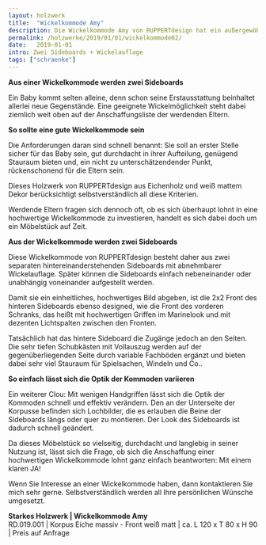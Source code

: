 ```yaml
---
layout: holzwerk
title:  "Wickelkommode Amy"
description: Die Wickelkommode Amy von RUPPERTdesign hat ein außergewöhnliches Design.
permalink: /holzwerke/2019/01/01/wickelkommode02/
date:   2019-01-01
intro: Zwei Sideboards + Wickelauflage
tags: ["schraenke"]
---
```



**Aus einer Wickelkommode werden zwei Sideboards**

Ein Baby kommt selten alleine, denn schon seine Erstausstattung beinhaltet allerlei neue Gegenstände. 
Eine geeignete Wickelmöglichkeit steht dabei ziemlich weit oben auf der Anschaffungsliste der werdenden Eltern. 

**So sollte eine gute Wickelkommode sein**

Die Anforderungen daran sind schnell benannt: Sie soll an erster Stelle sicher für das Baby sein, gut durchdacht in ihrer Aufteilung, genügend Stauraum bieten und, ein nicht zu unterschätzendender Punkt, rückenschonend für die Eltern sein. 

Dieses Holzwerk von RUPPERTdesign aus Eichenholz und weiß mattem Dekor berücksichtigt selbstverständlich all diese Kriterien.  

Werdende Eltern fragen sich dennoch oft, ob es sich überhaupt lohnt in eine hochwertige Wickelkommode zu investieren, handelt es sich dabei doch um ein Möbelstück auf Zeit. 

**Aus der Wickelkommode werden zwei Sideboards**

Diese Wickelkommode von RUPPERTdesign besteht daher aus zwei separaten hintereinanderstehenden Sideboards mit abnehmbarer Wickelauflage.
Später können die Sideboards einfach nebeneinander oder unabhängig voneinander aufgestellt werden. 

Damit sie ein einheitliches, hochwertiges Bild abgeben, ist die 2x2 Front des hinteren Sideboards ebenso designed, wie die Front des vorderen Schranks, das heißt mit hochwertigen Griffen im Marinelook und mit dezenten Lichtspalten zwischen den Fronten. 

Tatsächlich hat das hintere Sideboard die Zugänge jedoch an den Seiten. 
Die sehr tiefen Schubkästen mit Vollauszug werden auf der gegenüberliegenden Seite durch variable Fachböden ergänzt und bieten dabei sehr viel Stauraum für Spielsachen, Windeln und Co..

**So einfach lässt sich die Optik der Kommoden variieren**

Ein weiterer Clou: Mit wenigen Handgriffen lässt sich die Optik der Kommoden schnell und effektiv verändern. Den an der Unterseite der Korpusse befinden sich Lochbilder, die es erlauben die Beine der Sideboards längs oder quer zu montieren. Der Look des Sideboards ist dadurch schnell geändert.

Da dieses Möbelstück so vielseitig, durchdacht und langlebig in seiner Nutzung ist, lässt sich die Frage, ob sich die Anschaffung einer hochwertigen Wickelkommode lohnt ganz einfach beantworten: Mit einem klaren JA! 

Wenn Sie Interesse an einer Wickelkommode haben, dann kontaktieren Sie mich sehr gerne. Selbstverständlich werden all Ihre persönlichen Wünsche umgesetzt. 



**Starkes Holzwerk \| Wickelkommode Amy**    
RD.019.001  \| 	Korpus Eiche massiv - Front weiß matt \| ca. L 120 x T 80 x H 90 \| Preis auf Anfrage
